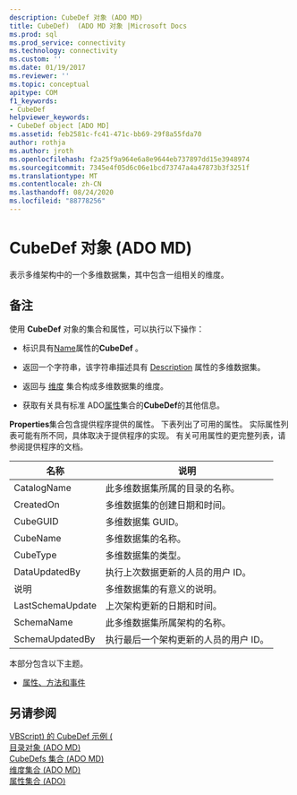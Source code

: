 ```yaml
---
description: CubeDef 对象 (ADO MD)
title: CubeDef)  (ADO MD 对象 |Microsoft Docs
ms.prod: sql
ms.prod_service: connectivity
ms.technology: connectivity
ms.custom: ''
ms.date: 01/19/2017
ms.reviewer: ''
ms.topic: conceptual
apitype: COM
f1_keywords:
- CubeDef
helpviewer_keywords:
- CubeDef object [ADO MD]
ms.assetid: feb2581c-fc41-471c-bb69-29f8a55fda70
author: rothja
ms.author: jroth
ms.openlocfilehash: f2a25f9a964e6a8e9644eb737897dd15e3948974
ms.sourcegitcommit: 7345e4f05d6c06e1bcd73747a4a47873b3f3251f
ms.translationtype: MT
ms.contentlocale: zh-CN
ms.lasthandoff: 08/24/2020
ms.locfileid: "88778256"
---
```

# <a name="cubedef-object-ado-md"></a>CubeDef 对象 (ADO MD)
表示多维架构中的一个多维数据集，其中包含一组相关的维度。  
  
## <a name="remarks"></a>备注  
 使用 **CubeDef** 对象的集合和属性，可以执行以下操作：  
  
-   标识具有[Name](./name-property-ado-md.md)属性的**CubeDef** 。  
  
-   返回一个字符串，该字符串描述具有 [Description](./description-property-ado-md.md) 属性的多维数据集。  
  
-   返回与 [维度](./dimensions-collection-ado-md.md) 集合构成多维数据集的维度。  
  
-   获取有关具有标准 ADO[属性](../ado-api/properties-collection-ado.md)集合的**CubeDef**的其他信息。  
  
 **Properties**集合包含提供程序提供的属性。 下表列出了可用的属性。 实际属性列表可能有所不同，具体取决于提供程序的实现。 有关可用属性的更完整列表，请参阅提供程序的文档。  
  
|名称|说明|  
|----------|-----------------|  
|CatalogName|此多维数据集所属的目录的名称。|  
|CreatedOn|多维数据集的创建日期和时间。|  
|CubeGUID|多维数据集 GUID。|  
|CubeName|多维数据集的名称。|  
|CubeType|多维数据集的类型。|  
|DataUpdatedBy|执行上次数据更新的人员的用户 ID。|  
|说明|多维数据集的有意义的说明。|  
|LastSchemaUpdate|上次架构更新的日期和时间。|  
|SchemaName|此多维数据集所属架构的名称。|  
|SchemaUpdatedBy|执行最后一个架构更新的人员的用户 ID。|  
  
 本部分包含以下主题。  
  
-   [属性、方法和事件](./cubedef-object-properties-methods-and-events.md)  
  
## <a name="see-also"></a>另请参阅  
 [VBScript) 的 CubeDef 示例 (](./cubedef-example-vbscript.md)   
 [目录对象 (ADO MD) ](./catalog-object-ado-md.md)   
 [CubeDefs 集合 (ADO MD) ](./cubedefs-collection-ado-md.md)   
 [维度集合 (ADO MD) ](./dimensions-collection-ado-md.md)   
 [属性集合 (ADO)](../ado-api/properties-collection-ado.md)